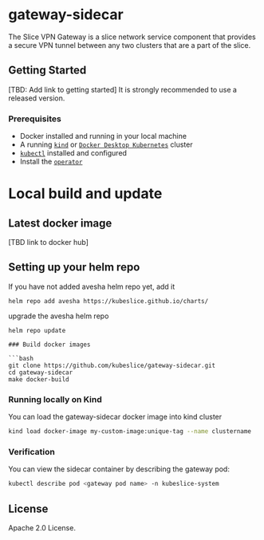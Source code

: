 # gateway-sidecar

The Slice VPN Gateway is a slice network service component that provides a secure VPN tunnel between any two clusters that are a part of the slice. 

## Getting Started

[TBD: Add link to getting started] 
It is strongly recommended to use a released version.

### Prerequisites

* Docker installed and running in your local machine
* A running [`kind`](https://kind.sigs.k8s.io/) or [`Docker Desktop Kubernetes`](https://docs.docker.com/desktop/kubernetes/)
  cluster 
* [`kubectl`](https://kubernetes.io/docs/tasks/tools/) installed and configured
* Install the [`operator`](https://github.com/kubeslice/operator)

# Local build and update 

## Latest docker image
[TBD link to docker hub]

## Setting up your helm repo

If you have not added avesha helm repo yet, add it

```console
helm repo add avesha https://kubeslice.github.io/charts/
```

upgrade the avesha helm repo

```console
helm repo update

### Build docker images

```bash
git clone https://github.com/kubeslice/gateway-sidecar.git
cd gateway-sidecar
make docker-build
```

### Running locally on Kind
You can load the gateway-sidecar docker image into kind cluster

```bash
kind load docker-image my-custom-image:unique-tag --name clustername
```

### Verification
You can view the sidecar container by describing the gateway pod: 

```bash
kubectl describe pod <gateway pod name> -n kubeslice-system
```

## License
Apache 2.0 License.
